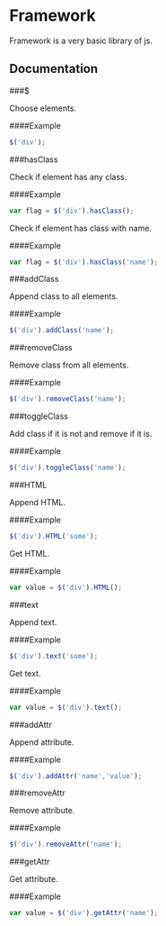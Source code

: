 Framework
=======

Framework is a very basic library of js.


Documentation
-------------

###$

Choose elements.

####Example
```javascript
$('div');
```


###hasClass

Check if element has any class.

####Example
```javascript
var flag = $('div').hasClass();
```

Check if element has class with name.

####Example
```javascript
var flag = $('div').hasClass('name');
```


###addClass

Append class to all elements.

####Example
```javascript
$('div').addClass('name');
```


###removeClass

Remove class from all elements.

####Example
```javascript
$('div').removeClass('name');
```


###toggleClass

Add class if it is not and remove if it is.

####Example
```javascript
$('div').toggleClass('name');
```


###HTML

Append HTML.

####Example
```javascript
$('div').HTML('some');
```

Get HTML.

####Example
```javascript
var value = $('div').HTML();
```


###text

Append text.

####Example
```javascript
$('div').text('some');
```

Get text.

####Example
```javascript
var value = $('div').text();
```


###addAttr

Append attribute.

####Example
```javascript
$('div').addAttr('name','value');
```


###removeAttr

Remove attribute.

####Example
```javascript
$('div').removeAttr('name');
```


###getAttr

Get attribute.

####Example
```javascript
var value = $('div').getAttr('name');
```
